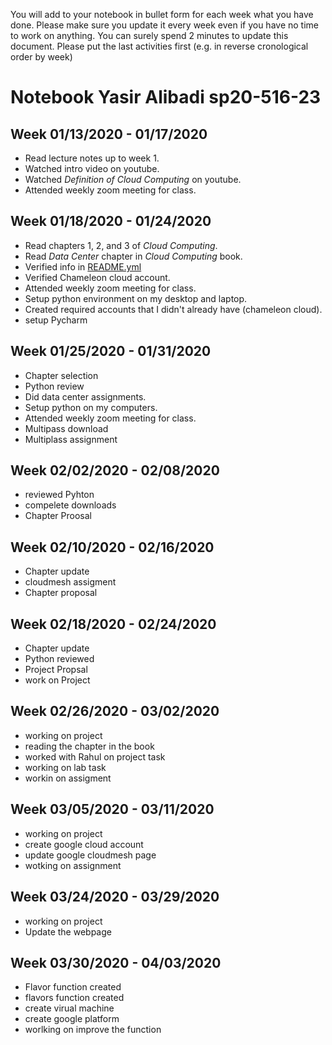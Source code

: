 
You will add to your notebook in bullet form for each week what you have done. 
Please make sure you update it every week even if you have no time to work on 
anything. You can surely spend 2 minutes to update this document. Please put 
the last activities first (e.g. in reverse cronological order by week)


# Notebook Yasir Alibadi sp20-516-23

## Week 01/13/2020 - 01/17/2020

* Read lecture notes up to week 1.
* Watched intro video on youtube.
* Watched *Definition of Cloud Computing* on youtube.
* Attended weekly zoom meeting for class.


## Week 01/18/2020 - 01/24/2020

* Read chapters 1, 2, and 3 of *Cloud Computing*.
* Read *Data Center*  chapter in *Cloud Computing* book.
* Verified info in [README.yml](./README.yml)
* Verified Chameleon cloud account.
* Attended weekly zoom meeting for class.
* Setup python environment on my desktop and laptop.
* Created required accounts that I didn't already have (chameleon cloud).
* setup Pycharm

## Week 01/25/2020 - 01/31/2020

* Chapter selection 
* Python review 
* Did data center assignments.
* Setup python on my computers.
* Attended weekly zoom meeting for class.
* Multipass download
* Multiplass assignment

## Week 02/02/2020 - 02/08/2020

* reviewed Pyhton
* compelete downloads 
* Chapter Proosal

## Week 02/10/2020 - 02/16/2020

* Chapter update 
* cloudmesh assigment 
* Chapter proposal

## Week 02/18/2020 - 02/24/2020

* Chapter update
* Python reviewed
* Project Propsal
* work on Project

## Week 02/26/2020 - 03/02/2020

* working on project
* reading the chapter in the book
* worked with Rahul on project task
* working on lab task
* workin on assigment 

## Week 03/05/2020 - 03/11/2020

* working on project
* create google cloud account
* update google cloudmesh page
* wotking on assignment 

## Week 03/24/2020 - 03/29/2020

* working on project
* Update the webpage

## Week 03/30/2020 - 04/03/2020

* Flavor function created
* flavors function created 
* create virual machine 
* create google platform 
* worlking on improve the function 
